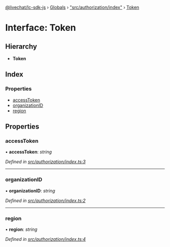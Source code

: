 [@livechat/lc-sdk-js](../README.md) › [Globals](../globals.md) › ["src/authorization/index"](../modules/_src_authorization_index_.md) › [Token](_src_authorization_index_.token.md)

# Interface: Token

## Hierarchy

* **Token**

## Index

### Properties

* [accessToken](_src_authorization_index_.token.md#accesstoken)
* [organizationID](_src_authorization_index_.token.md#organizationid)
* [region](_src_authorization_index_.token.md#region)

## Properties

###  accessToken

• **accessToken**: *string*

*Defined in [src/authorization/index.ts:3](https://github.com/livechat/lc-sdk-js/blob/ac28f06/src/authorization/index.ts#L3)*

___

###  organizationID

• **organizationID**: *string*

*Defined in [src/authorization/index.ts:2](https://github.com/livechat/lc-sdk-js/blob/ac28f06/src/authorization/index.ts#L2)*

___

###  region

• **region**: *string*

*Defined in [src/authorization/index.ts:4](https://github.com/livechat/lc-sdk-js/blob/ac28f06/src/authorization/index.ts#L4)*
